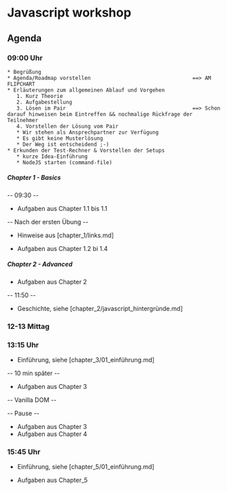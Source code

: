 # Javascript workshop

## Agenda

### 09:00 Uhr

    * Begrüßung
    * Agenda/Roadmap vorstellen                                 ==> AM FLIPCHART
    * Erläuterungen zum allgemeinen Ablauf und Vorgehen
       1. Kurz Theorie
       2. Aufgabestellung
       3. Lösen im Pair                                         ==> Schon darauf hinweisen beim Eintreffen && nochmalige Rückfrage der Teilnehmer
       4. Vorstellen der Lösung vom Pair
       * Wir stehen als Ansprechpartner zur Verfügung
       * Es gibt keine Musterlösung
       * Der Weg ist entscheidend ;-)
    * Erkunden der Test-Rechner & Vorstellen der Setups
       * kurze Idea-Einführung
       * NodeJS starten (command-file)

##### Chapter 1 - Basics

-- 09:30 --

   * Aufgaben aus Chapter 1.1 bis 1.1

   -- Nach der ersten Übung --

   * Hinweise aus [chapter_1/links.md]

   * Aufgaben aus Chapter 1.2 bi 1.4

##### Chapter 2 - Advanced

   * Aufgaben aus Chapter 2

-- 11:50 --

   * Geschichte, siehe [chapter_2/javascript_hintergründe.md]

### 12-13 Mittag

### 13:15 Uhr

   * Einführung, siehe [chapter_3/01_einführung.md]

-- 10 min später --

   * Aufgaben aus Chapter 3

-- Vanilla DOM --

-- Pause --
   * Aufgaben aus Chapter 3
   * Aufgaben aus Chapter 4


### 15:45 Uhr

   * Einführung, siehe [chapter_5/01_einführung.md]

   * Aufgaben aus Chapter_5
